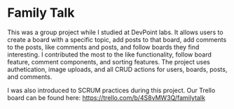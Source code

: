 # Family Talk

This was a group project while I studied at DevPoint labs.  It allows users to create a board with a specific topic, add posts to that board, add comments to the posts, like comments and posts, and follow boards they find interesting.  I contributed the most to the like functionality, follow board feature, comment components, and sorting features.  The project uses authetication, image uploads, and all CRUD actions for users, boards, posts, and comments.

I was also introduced to SCRUM practices during this project.  Our Trello board can be found here: https://trello.com/b/4S8vMW3Q/familytalk
